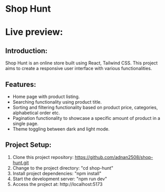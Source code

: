 # Shop Hunt

# Live preview: 

## Introduction:
Shop Hunt is an online store built using React, Tailwind CSS. This project aims to create a responsive user interface with various functionalities.

## Features:
- Home page with product listing.
- Searching functionality using product title.
- Sorting and filtering functionality based on product price, categories, alphabetical order etc.
- Pagination functionality to showcase a specific amount of product in a single page.
- Theme toggling between dark and light mode.

## Project Setup:
1. Clone this project repository: https://github.com/adnan2508/shop-hunt.git
2. Change to the project directory: "cd shop-hunt"
3. Install project dependencies: "npm install"
4. Start the development server: "npm run dev"
5. Access the project at: http://localhost:5173
